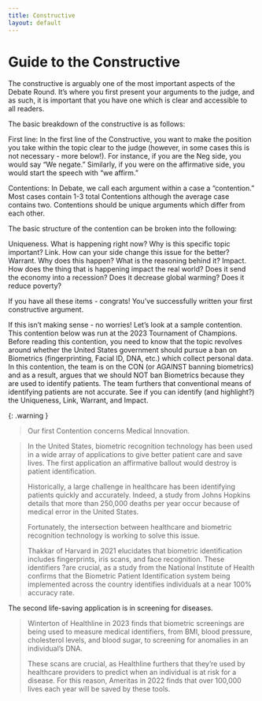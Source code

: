 ```yaml
---
title: Constructive
layout: default
---
```

 

# Guide to the Constructive
 

The constructive is arguably one of the most important aspects of the Debate Round. It’s where you first present your arguments to the judge, and as such, it is important that you have one which is clear and accessible to all readers.

The basic breakdown of the constructive is as follows: 

First line: In the first line of the Constructive, you want to make the position you take within the topic clear to the judge (however, in some cases this is not necessary - more below!). For instance, if you are the Neg side, you would say “We negate.” Similarly, if you were on the affirmative side, you would start the speech with “we affirm.” 

Contentions: In Debate, we call each argument within a case a “contention.” Most cases contain 1-3 total Contentions although the average case contains two. Contentions should be unique arguments which differ from each other. 

The basic structure of the contention can be broken into the following: 

Uniqueness. What is happening right now? Why is this specific topic important? 
Link. How can your side change this issue for the better? 
Warrant. Why does this happen? What is the reasoning behind it?
 Impact. How does the thing that is happening impact the real world? Does it send the economy into a recession? Does it decrease global warming? Does it reduce poverty?

If you have all these items - congrats! You’ve successfully written your first constructive argument. 


If this isn’t making sense - no worries! Let’s look at a sample contention. This contention below was run at the 2023 Tournament of Champions. Before reading this contention, you need to know that the topic revolves around whether the United States government should pursue a ban on Biometrics (fingerprinting, Facial ID, DNA, etc.) which collect personal data. In this contention, the team is on the CON (or AGAINST banning biometrics) and as a result, argues that we should NOT ban Biometrics because they are used to identify patients. The team furthers that conventional means of identifying patients are not accurate. See if you can identify (and highlight?) the Uniqueness, Link, Warrant, and Impact. 
 
{: .warning }
>
>Our first Contention concerns Medical Innovation. 

>In the United States, biometric recognition technology has been used in a wide array of applications to give better patient care and save lives. The first application an affirmative ballout would destroy is patient identification.
>
>Historically, a large challenge in healthcare has been identifying patients quickly and accurately. Indeed, a study from Johns Hopkins details that more than 250,000 deaths per year occur because of medical error in the United States. 
>
>Fortunately, the intersection between healthcare and biometric recognition technology is working to solve this issue. 
>
>Thakkar of Harvard in 2021 elucidates that biometric identification includes fingerprints, iris scans, and face recognition. These identifiers ?are crucial, as a study from the National Institute of Health confirms that the Biometric Patient Identification system being implemented across the country identifies individuals at a near 100% accuracy rate.
>
The second life-saving application is in screening for diseases.
>
>Winterton of Healthline in 2023 finds that biometric screenings are being used to measure medical identifiers, from BMI, blood pressure, cholesterol levels, and blood sugar, to screening for anomalies in an individual’s DNA.
>
>These scans are crucial, as Healthline furthers that they’re used by healthcare providers to predict when an individual is at risk for a disease. For this reason, Ameritas in 2022 finds that over 100,000 lives each year will be saved by these tools.

 





